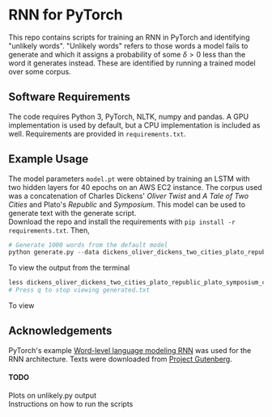 # RNN for PyTorch
This repo contains scripts for training an RNN in PyTorch and identifying "unlikely words".
"Unlikely words" refers to those words a model fails to generate and which it assigns a probability of some $\delta > 0$ less than the word it generates instead. These are identified by running a trained model over some corpus.

## Software Requirements
The code requires Python 3, PyTorch, NLTK, numpy and pandas. A GPU implementation is used by default, but a CPU implementation is included as well. Requirements are provided in `requirements.txt`.

## Example Usage
The model parameters `model.pt` were obtained by training an LSTM with two hidden layers for 40 epochs on an AWS EC2 instance. The corpus used was a concatenation of Charles Dickens' *Oliver Twist* and *A Tale of Two Cities* and Plato's *Republic* and *Symposium*. This model can be used to generate text with the generate script.  
Download the repo and install the requirements with `pip install -r requirements.txt`. Then,
```python
# Generate 1000 words from the default model
python generate.py --data dickens_oliver_dickens_two_cities_plato_republic_plato_symposium_clean/
```
To view the output from the terminal
```python
less dickens_oliver_dickens_two_cities_plato_republic_plato_symposium_clean/generated.txt
# Press q to stop viewing generated.txt
```
To view 
## Acknowledgements
PyTorch's example [Word-level language modeling RNN](https://github.com/pytorch/examples/tree/master/word_language_model) was used for the RNN architecture. Texts were downloaded from [Project Gutenberg](https://www.gutenberg.org/).  

#### TODO
Plots on unlikely.py output  
Instructions on how to run the scripts  
